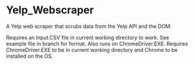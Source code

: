 # Yelp_Webscraper
A Yelp web scraper that scrubs data from the Yelp API and the DOM.

Requires an Input.CSV file in current working directory to work. See example file in branch for format.
Also runs on ChromeDriver.EXE. Requires ChromeDriver.EXE to be in current working directory and Chrome to be installed on the OS.
